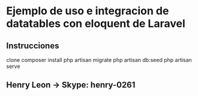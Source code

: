 # Ejemplo de uso e integracion de datatables con eloquent de Laravel

## Instrucciones

clone
composer install
php artisan migrate
php artisan db:seed
php artisan serve


## Henry Leon -> Skype: henry-0261
